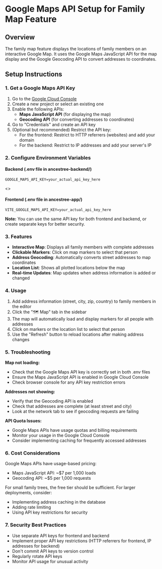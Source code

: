# Google Maps API Setup for Family Map Feature

## Overview
The family map feature displays the locations of family members on an interactive Google Map. It uses the Google Maps JavaScript API for the map display and the Google Geocoding API to convert addresses to coordinates.

## Setup Instructions

### 1. Get a Google Maps API Key

1. Go to the [Google Cloud Console](https://console.cloud.google.com/)
2. Create a new project or select an existing one
3. Enable the following APIs:
   - **Maps JavaScript API** (for displaying the map)
   - **Geocoding API** (for converting addresses to coordinates)
4. Go to "Credentials" and create an API key
5. (Optional but recommended) Restrict the API key:
   - For the frontend: Restrict to HTTP referrers (websites) and add your domain
   - For the backend: Restrict to IP addresses and add your server's IP

### 2. Configure Environment Variables

#### Backend (.env file in ancestree-backend/)
```env
GOOGLE_MAPS_API_KEY=your_actual_api_key_here
```
<>
#### Frontend (.env file in ancestree-app/)
```env
VITE_GOOGLE_MAPS_API_KEY=your_actual_api_key_here
```

**Note:** You can use the same API key for both frontend and backend, or create separate keys for better security.

### 3. Features

- **Interactive Map**: Displays all family members with complete addresses
- **Clickable Markers**: Click on map markers to select that person
- **Address Geocoding**: Automatically converts street addresses to map coordinates
- **Location List**: Shows all plotted locations below the map
- **Real-time Updates**: Map updates when address information is added or changed

### 4. Usage

1. Add address information (street, city, zip, country) to family members in the editor
2. Click the "🗺️ Map" tab in the sidebar
3. The map will automatically load and display markers for all people with addresses
4. Click on markers or the location list to select that person
5. Use the "Refresh" button to reload locations after making address changes

### 5. Troubleshooting

**Map not loading:**
- Check that the Google Maps API key is correctly set in both .env files
- Ensure the Maps JavaScript API is enabled in Google Cloud Console
- Check browser console for any API key restriction errors

**Addresses not showing:**
- Verify that the Geocoding API is enabled
- Check that addresses are complete (at least street and city)
- Look at the network tab to see if geocoding requests are failing

**API Quota Issues:**
- Google Maps APIs have usage quotas and billing requirements
- Monitor your usage in the Google Cloud Console
- Consider implementing caching for frequently accessed addresses

### 6. Cost Considerations

Google Maps APIs have usage-based pricing:
- Maps JavaScript API: ~$7 per 1,000 loads
- Geocoding API: ~$5 per 1,000 requests

For small family trees, the free tier should be sufficient. For larger deployments, consider:
- Implementing address caching in the database
- Adding rate limiting
- Using API key restrictions for security

### 7. Security Best Practices

- Use separate API keys for frontend and backend
- Implement proper API key restrictions (HTTP referrers for frontend, IP addresses for backend)
- Don't commit API keys to version control
- Regularly rotate API keys
- Monitor API usage for unusual activity
